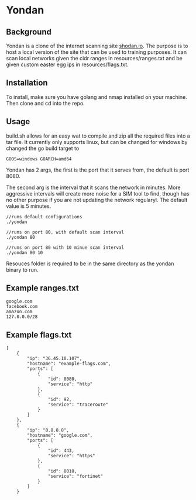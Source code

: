 # Yondan
## Background
Yondan is a clone of the internet scanning site [shodan.io](https://www.shodan.io/). The purpose is to host a local version of the site that can be used to training purposes. It can scan local networks given the cidr ranges in resources/ranges.txt and be given custom easter egg ips in resources/flags.txt.

## Installation
To install, make sure you have golang and nmap installed on your machine. Then clone and cd into the repo.

## Usage

build.sh allows for an easy wat to compile and zip all the required files into a tar file. It currently only supports linux, but can be changed for windows by changed the go build target to 
```
GOOS=windows GOARCH=amd64
```

Yondan has 2 args, the first is the port that it serves from, the default is port 8080. 

The second arg is the interval that it scans the network in minutes. More aggressive intervals will create more noise for a SIM tool to find, though has no other purpose if you are not updating the network regularyl. The default value is 5 minutes.

```
//runs default configurations
./yondan

//runs on port 80, with default scan interval
./yondan 80 

//runs on port 80 with 10 minue scan interval
./yondan 80 10
```

Resouces folder is required to be in the same directory as the yondan binary to run.


## Example ranges.txt
```
google.com
facebook.com
amazon.com
127.0.0.0/28
```

## Example flags.txt
```
[
	{
		"ip": "36.45.10.107",
		"hostname": "example-flags.com",
		"ports": [
			{
				"id": 8080,
				"service": "http"
			},
			{
				"id": 92,
				"service": "traceroute"
			}
		]
	},
	{
		"ip": "8.8.8.8",
		"hostname": "google.com",
		"ports": [
			{
				"id": 443,
				"service": "https"
			},
			{
				"id": 8010,
				"service": "fortinet"
			}
		]
	}

```
